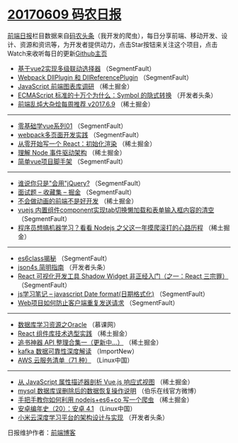 # [20170609 码农日报](http://hao.caibaojian.com/date/2017/06/09)

[前端日报](http://caibaojian.com/c/news)栏目数据来自[码农头条](http://hao.caibaojian.com/)（我开发的爬虫），每日分享前端、移动开发、设计、资源和资讯等，为开发者提供动力，点击Star按钮来关注这个项目，点击Watch来收听每日的更新[Github主页](https://github.com/kujian/frontendDaily)
* [基于vue2实现多级联动选择器](http://hao.caibaojian.com/40641.html) （SegmentFault）
* [Webpack DllPlugin 和 DllReferencePlugin](http://hao.caibaojian.com/40631.html) （SegmentFault）
* [JavaScript 前端图表库调研](http://hao.caibaojian.com/40591.html) （稀土掘金）
* [ECMAScript 标准的十万个为什么：Symbol 的隐式转换](http://hao.caibaojian.com/40685.html) （开发者头条）
* [前端乱炖大杂烩每周推荐 v2017.6.9](http://hao.caibaojian.com/40592.html) （稀土掘金）

***
* [零基础学vue系列01](http://hao.caibaojian.com/40643.html) （SegmentFault）
* [webpack多页面开发实践](http://hao.caibaojian.com/40635.html) （SegmentFault）
* [从零开始写一个 React：初始化渲染](http://hao.caibaojian.com/40595.html) （稀土掘金）
* [理解 Node 事件驱动架构](http://hao.caibaojian.com/40606.html) （稀土掘金）
* [简单vue项目脚手架](http://hao.caibaojian.com/40636.html) （SegmentFault）

***
* [谁说你只是&quot;会用&quot;jQuery?](http://hao.caibaojian.com/40637.html) （SegmentFault）
* [面试题 &#8211; 收藏集 &#8211; 掘金](http://hao.caibaojian.com/40638.html) （SegmentFault）
* [不会做动画的前端不是好开发](http://hao.caibaojian.com/40588.html) （稀土掘金）
* [vuejs 内置组件component实现tab切换懒加载和表单输入框内容的清空](http://hao.caibaojian.com/40639.html) （SegmentFault）
* [程序员想搞机器学习？看看 Nodejs 之父这一年摸爬滚打的心路历程](http://hao.caibaojian.com/40589.html) （稀土掘金）

***
* [es6class揭秘](http://hao.caibaojian.com/40640.html) （SegmentFault）
* [json4s 简明指南](http://hao.caibaojian.com/40683.html) （开发者头条）
* [React 可视化开发工具 Shadow Widget 非正经入门（之一：React 三宗罪）](http://hao.caibaojian.com/40630.html) （SegmentFault）
* [js学习笔记 &#8211; javascript Date format(日期格式化)](http://hao.caibaojian.com/40642.html) （SegmentFault）
* [Web项目如何防止客户端重复发送请求](http://hao.caibaojian.com/40632.html) （SegmentFault）

***
* [数据库学习资源之Oracle](http://hao.caibaojian.com/40646.html) （慕课网）
* [React 组件库技术选型实践](http://hao.caibaojian.com/40597.html) （稀土掘金）
* [追书神器 API 整理合集一（更新中&#8230;）](http://hao.caibaojian.com/40598.html) （稀土掘金）
* [kafka 数据可靠性深度解读](http://hao.caibaojian.com/40649.html) （ImportNew）
* [AWS 云服务清单（71 种）](http://hao.caibaojian.com/40650.html) （Linux中国）

***
* [从 JavaScript 属性描述器剖析 Vue.js 响应式视图](http://hao.caibaojian.com/40590.html) （稀土掘金）
* [mysql 数据库误删除后的数据恢复操作说明](http://hao.caibaojian.com/40673.html) （伯乐在线官方微博）
* [手把手教你如何利用 nodejs+es6+co 写一个爬虫](http://hao.caibaojian.com/40601.html) （稀土掘金）
* [安卓编年史（20）：安卓 4.1](http://hao.caibaojian.com/40652.html) （Linux中国）
* [小米云深度学习平台的架构设计与实现](http://hao.caibaojian.com/40684.html) （开发者头条）

日报维护作者：[前端博客](http://caibaojian.com/) 